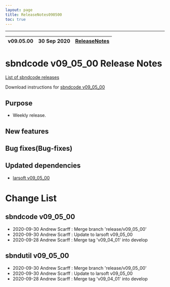 ```yaml
---
layout: page
title: ReleaseNotes090500
toc: true
---
```


-----------------------------------------------------------------------------
| v09.05.00 | 30 Sep 2020 | [ReleaseNotes](ReleaseNotes090500.html) |
| --- | --- | --- |



sbndcode v09_05_00 Release Notes
=======================================================================================

[List of sbndcode releases](List_of_SBND_code_releases.html)

Download instructions for [sbndcode v09_05_00](http://scisoft.fnal.gov/scisoft/bundles/sbnd/v09_05_00/sbndcode-v09_05_00.html)

Purpose
---------------------------------------------------

* Weekly release.

New features
---------------------------------------------------

Bug fixes(Bug-fixes)
---------------------------------------------------

Updated dependencies
---------------------------------------------------

* [larsoft v09_05_00](https://cdcvs.fnal.gov/redmine/projects/larsoft/wiki/ReleaseNotes090500)

Change List
==========================================

sbndcode v09_05_00
---------------------------------------------------

* 2020-09-30  Andrew Scarff : Merge branch 'release/v09_05_00'
* 2020-09-30  Andrew Scarff : Update to larsoft v09_05_00
* 2020-09-28  Andrew Scarff : Merge tag 'v09_04_01' into develop

sbndutil v09_05_00
---------------------------------------------------

* 2020-09-30  Andrew Scarff : Merge branch 'release/v09_05_00'
* 2020-09-30  Andrew Scarff : Update to larsoft v09_05_00
* 2020-09-28  Andrew Scarff : Merge tag 'v09_04_01' into develop

